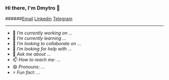 ### Hi there, I'm Dmytro 👋

######[Email](mailto:dmytro.khomenko.it@gmail.com) [Linkedin](https://www.linkedin.com/in/dmytro-khomenko-dev/") [Telegram](https://www.t.me/DmytroKhomenko)

---

- 🔭 _I’m currently working on ..._
- 🌱 _I’m currently learning ..._
- 👯 _I’m looking to collaborate on ..._
- 🤔 _I’m looking for help with ..._
- 💬 _Ask me about ..._
- 📫 _How to reach me: ..._
- 😄 _Pronouns: ..._
- ⚡ _Fun fact: ..._
